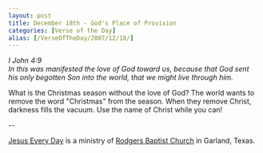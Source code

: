 ```yaml
---
layout: post
title: December 18th - God's Place of Provision
categories: [Verse of the Day]
alias: [/VerseOfTheDay/2007/12/18/]
---
```


_I John 4:9  
In this was manifested the love of God toward us, because that God
sent his only begotten Son into the world, that we might live through
him._

What is the Christmas season without the love of God? The world
wants to remove the word "Christmas" from the season. When they
remove Christ, darkness fills the vacuum. Use the name of Christ
while you can!

 --

<a href=http://jesuseveryday.net>Jesus Every Day</a> is a ministry of <a href=http://rodgersbaptist.net>Rodgers Baptist Church</a> in Garland, Texas.
